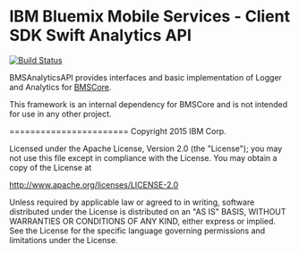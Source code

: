 IBM Bluemix Mobile Services - Client SDK Swift Analytics API
===================================================

[![Build Status](https://travis-ci.org/ibm-bluemix-mobile-services/bms-clientsdk-swift-analytics-api.svg?branch=master)](https://travis-ci.org/ibm-bluemix-mobile-services/bms-clientsdk-swift-analytics-api)


BMSAnalyticsAPI provides interfaces and basic implementation of Logger and Analytics for [BMSCore](https://github.com/ibm-bluemix-mobile-services/bms-clientsdk-swift-core). 

This framework is an internal dependency for BMSCore and is not intended for use in any other project. 

=======================
Copyright 2015 IBM Corp.

Licensed under the Apache License, Version 2.0 (the "License");
you may not use this file except in compliance with the License.
You may obtain a copy of the License at

http://www.apache.org/licenses/LICENSE-2.0

Unless required by applicable law or agreed to in writing, software
distributed under the License is distributed on an "AS IS" BASIS,
WITHOUT WARRANTIES OR CONDITIONS OF ANY KIND, either express or implied.
See the License for the specific language governing permissions and
limitations under the License.
